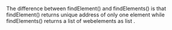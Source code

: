 The difference between findElement() and findElements() is that findElement() returns unique address of only one element while 
findElements() returns a list of webelements as list .
